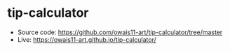 # tip-calculator
- Source code: https://github.com/owais11-art/tip-calculator/tree/master
- Live:  https://owais11-art.github.io/tip-calculator/
